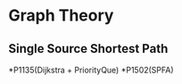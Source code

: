 Graph Theory
============

Single Source Shortest Path
---------------------------
*P1135(Dijkstra + PriorityQue)
*P1502(SPFA)
